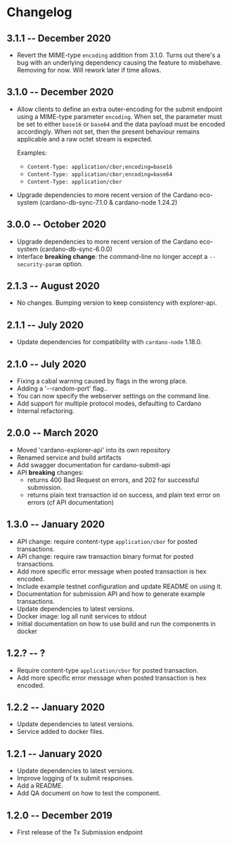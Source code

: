 # Changelog

## 3.1.1 -- December 2020 

* Revert the MIME-type `encoding` addition from 3.1.0. Turns out there's a bug with an underlying dependency 
  causing the feature to misbehave. Removing for now. Will rework later if time allows.

## 3.1.0 -- December 2020

* Allow clients to define an extra outer-encoding for the submit endpoint using a MIME-type parameter `encoding`. 
  When set, the parameter must be set to either `base16` or `base64` and the data payload must be encoded accordingly. 
  When not set, then the present behaviour remains applicable and a raw octet stream is expected. 

  Examples:
  - `Content-Type: application/cbor;encoding=base16` 
  - `Content-Type: application/cbor;encoding=base64`
  - `Content-Type: application/cbor`

* Upgrade dependencies to more recent version of the Cardano eco-system (cardano-db-sync-7.1.0 & cardano-node 1.24.2)

## 3.0.0 -- October 2020

* Upgrade dependencies to more recent version of the Cardano eco-system (cardano-db-sync-6.0.0) 
* Interface **breaking change**: the command-line no longer accept a `--security-param` option.

## 2.1.3 -- August 2020

 * No changes. Bumping version to keep consistency with explorer-api.

## 2.1.1 -- July 2020

 * Update dependencies for compatibility with `cardano-node` 1.18.0.

## 2.1.0 -- July 2020

 * Fixing a cabal warning caused by flags in the wrong place.
 * Adding a '--random-port' flag..
 * You can now specify the webserver settings on the command line.
 * Add support for multiple protocol modes, defaulting to Cardano
 * Internal refactoring.

## 2.0.0 -- March 2020

* Moved 'cardano-explorer-api' into its own repository
* Renamed service and build artifacts
* Add swagger documentation for cardano-submit-api
* API **breaking** changes:
  * returns 400 Bad Request on errors, and 202 for successful submission.
  * returns plain text transaction id on success, and plain text error on errors (cf API documentation)

## 1.3.0 -- January 2020

* API change: require content-type `application/cbor` for posted transactions.
* API change: require raw transaction binary format for posted transactions.
* Add more specific error message when posted transaction is hex encoded.
* Include example testnet configuration and update README on using it.
* Documentation for submission API and how to generate example transactions.
* Update dependencies to latest versions.
* Docker image: log all runit services to stdout
* Initial documentation on how to use build and run the components in docker

## 1.2.? -- ?

* Require content-type `application/cbor` for posted transaction.
* Add more specific error message when posted transaction is hex encoded.

## 1.2.2 -- January 2020

* Update dependencies to latest versions.
* Service added to docker files.

## 1.2.1 -- January 2020

* Update dependencies to latest versions.
* Improve logging of tx submit responses.
* Add a README.
* Add QA document on how to test the component.

## 1.2.0 -- December 2019

* First release of the Tx Submission endpoint
